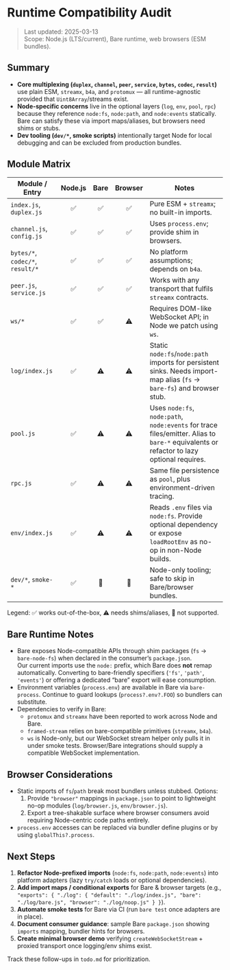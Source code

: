 # Runtime Compatibility Audit

> Last updated: 2025-03-13  
> Scope: Node.js (LTS/current), Bare runtime, web browsers (ESM bundles).

## Summary

- **Core multiplexing (`duplex`, `channel`, `peer`, `service`, `bytes`, `codec`, `result`)** use plain ESM, `streamx`, `b4a`, and `protomux` — all runtime-agnostic provided that `Uint8Array`/streams exist.
- **Node-specific concerns** live in the optional layers (`log`, `env`, `pool`, `rpc`) because they reference `node:fs`, `node:path`, and `node:events` statically. Bare can satisfy these via import maps/aliases, but browsers need shims or stubs.
- **Dev tooling (`dev/*`, smoke scripts)** intentionally target Node for local debugging and can be excluded from production bundles.

## Module Matrix

| Module / Entry               | Node.js | Bare | Browser | Notes |
|------------------------------|:-------:|:----:|:-------:|-------|
| `index.js`, `duplex.js`      | ✅ | ✅ | ✅ | Pure ESM + `streamx`; no built-in imports. |
| `channel.js`, `config.js`    | ✅ | ✅ | ✅ | Uses `process.env`; provide shim in browsers. |
| `bytes/*`, `codec/*`, `result/*` | ✅ | ✅ | ✅ | No platform assumptions; depends on `b4a`. |
| `peer.js`, `service.js`      | ✅ | ✅ | ✅ | Works with any transport that fulfils `streamx` contracts. |
| `ws/*`                       | ✅ | ✅ | ⚠️ | Requires DOM-like WebSocket API; in Node we patch using `ws`. |
| `log/index.js`               | ✅ | ⚠️ | ⚠️ | Static `node:fs`/`node:path` imports for persistent sinks. Needs import-map alias (`fs` → `bare-fs`) and browser stub. |
| `pool.js`                    | ✅ | ⚠️ | ⚠️ | Uses `node:fs`, `node:path`, `node:events` for trace files/emitter. Alias to `bare-*` equivalents or refactor to lazy optional requires. |
| `rpc.js`                     | ✅ | ⚠️ | ⚠️ | Same file persistence as `pool`, plus environment-driven tracing. |
| `env/index.js`               | ✅ | ⚠️ | ⚠️ | Reads `.env` files via `node:fs`. Provide optional dependency or expose `loadRootEnv` as no-op in non-Node builds. |
| `dev/*`, `smoke-*`           | ✅ | 🚫 | 🚫 | Node-only tooling; safe to skip in Bare/browser bundles. |

Legend: ✅ works out-of-the-box, ⚠️ needs shims/aliases, 🚫 not supported.

## Bare Runtime Notes

- Bare exposes Node-compatible APIs through shim packages (`fs` → `bare-node-fs`) when declared in the consumer’s `package.json`.  
  Our current imports use the `node:` prefix, which Bare does **not** remap automatically. Converting to bare-friendly specifiers (`'fs'`, `'path'`, `'events'`) or offering a dedicated “bare” export will ease consumption.
- Environment variables (`process.env`) are available in Bare via `bare-process`. Continue to guard lookups (`process?.env?.FOO`) so bundlers can substitute.
- Dependencies to verify in Bare:
  - `protomux` and `streamx` have been reported to work across Node and Bare.
  - `framed-stream` relies on bare-compatible primitives (`streamx`, `b4a`).
  - `ws` is Node-only, but our WebSocket stream helper only pulls it in under smoke tests. Browser/Bare integrations should supply a compatible WebSocket implementation.

## Browser Considerations

- Static imports of `fs`/`path` break most bundlers unless stubbed. Options:
  1. Provide `"browser"` mappings in `package.json` to point to lightweight no-op modules (`log/browser.js`, `env/browser.js`).
  2. Export a tree-shakable surface where browser consumers avoid requiring Node-centric code paths entirely.
- `process.env` accesses can be replaced via bundler define plugins or by using `globalThis?.process`.

## Next Steps

1. **Refactor Node-prefixed imports** (`node:fs`, `node:path`, `node:events`) into platform adapters (lazy `try/catch` loads or optional dependencies).  
2. **Add import maps / conditional exports** for Bare & browser targets (e.g., `"exports": { "./log": { "default": "./log/index.js", "bare": "./log/bare.js", "browser": "./log/noop.js" } }`).  
3. **Automate smoke tests** for Bare via CI (run `bare test` once adapters are in place).  
4. **Document consumer guidance**: sample Bare `package.json` showing `imports` mapping, bundler hints for browsers.
5. **Create minimal browser demo** verifying `createWebSocketStream` + proxied transport once logging/env shims exist.

Track these follow-ups in `todo.md` for prioritization.
